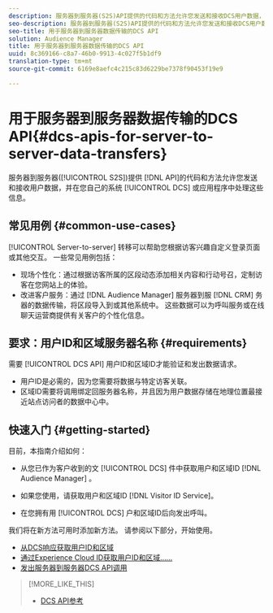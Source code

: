 ```yaml
---
description: 服务器到服务器(S2S)API提供的代码和方法允许您发送和接收DCS用户数据，并在您自己的系统或应用程序中处理这些信息。
seo-description: 服务器到服务器(S2S)API提供的代码和方法允许您发送和接收DCS用户数据，并在您自己的系统或应用程序中处理这些信息。
seo-title: 用于服务器到服务器数据传输的DCS API
solution: Audience Manager
title: 用于服务器到服务器数据传输的DCS API
uuid: 8c369166-c8a7-46b0-9913-4c027f5b1df9
translation-type: tm+mt
source-git-commit: 6169e8aefc4c215c83d6229be7378f90453f19e9

---
```



# 用于服务器到服务器数据传输的DCS API{#dcs-apis-for-server-to-server-data-transfers}

服务器到服务器([!UICONTROL S2S])提供 [!DNL API]的代码和方法允许您发送和接收用户数据，并在您自己的系统 [!UICONTROL DCS] 或应用程序中处理这些信息。

## 常见用例 {#common-use-cases}

[!UICONTROL Server-to-server] 转移可以帮助您根据访客兴趣自定义登录页面或其他交互。 一些常见用例包括：

* 现场个性化：通过根据访客所属的区段动态添加相关内容和行动号召，定制访客在您网站上的体验。
* 改进客户服务：通过 [!DNL Audience Manager] 服务器到服 [!DNL CRM] 务器的数据传输，将区段导入到或其他系统中。 这些数据可以为呼叫服务或在线聊天运营商提供有关客户的个性化信息。

## 要求：用户ID和区域服务器名称 {#requirements}

需要 [!UICONTROL DCS API] 用户ID和区域ID才能验证和发出数据请求。

* 用户ID是必需的，因为您需要将数据与特定访客关联。
* 区域ID需要将调用绑定回服务器名称，并且因为用户数据存储在地理位置最接近站点访问者的数据中心中。

## 快速入门 {#getting-started}

目前，本指南介绍如何：

* 从您已作为客户收到的文 [!UICONTROL DCS] 件中获取用户和区域ID [!DNL Audience Manager] 。

* 如果您使用，请获取用户和区域ID [!DNL Visitor ID Service]。
* 在您拥有用 [!UICONTROL DCS] 户和区域ID后向发出呼叫。

我们将在新方法可用时添加新方法。 请参阅以下部分，开始使用。

* [从DCS响应获取用户ID和区域](dcs-aam-ids.md)
* [通过Experience Cloud ID获取用户ID和区域……](dcs-mcid-ids.md)
* [发出服务器到服务器DCS API调用](dcs-s2s-calls.md)

>[!MORE_LIKE_THIS]
>
>* [DCS API参考](../../../api/dcs-intro/dcs-api-reference/dcs-api-methods.md)

